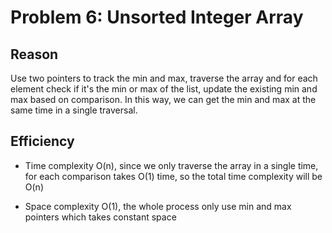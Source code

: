 # Problem 6: Unsorted Integer Array

## Reason
Use two pointers to track the min and max, traverse the array and for each element check if it's the min or max of the list, update the existing min and max based on comparison. In this way, we can get the min and max at the same time in a single traversal.

## Efficiency

- Time complexity
  O(n), since we only traverse the array in a single time, for each comparison takes O(1) time, so the total time complexity will be O(n)

- Space complexity
  O(1), the whole process only use min and max pointers which takes constant space
